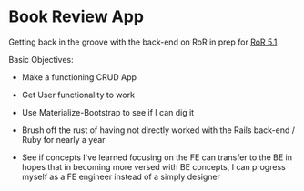 # Book Review App

Getting back in the groove with the back-end on RoR in prep for [RoR 5.1](http://edgeguides.rubyonrails.org/5_1_release_notes.html)

Basic Objectives:
* Make a functioning CRUD App

* Get User functionality to work

* Use Materialize-Bootstrap to see if I can dig it

* Brush off the rust of having not directly worked with the Rails back-end / Ruby for nearly a year

* See if concepts I've learned focusing on the FE can transfer to the BE in hopes that in becoming more versed with BE concepts, I can progress myself as a FE engineer instead of a simply designer

